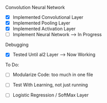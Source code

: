 Convolution Neural Network

- [x] Implemented Convolutional Layer
- [x] Implemented Pooling Layer
- [x] Implemented Activation Layer 
- [ ] Implement Neural Network --> In Progress

Debugging
- [x] Tested Until al2 Layer --> Now Working

To Do:
- [ ] Modularize Code: too much in one file
- [ ] Test With Learning, not just running
- [ ] Logistic Regression / SoftMax Layer

